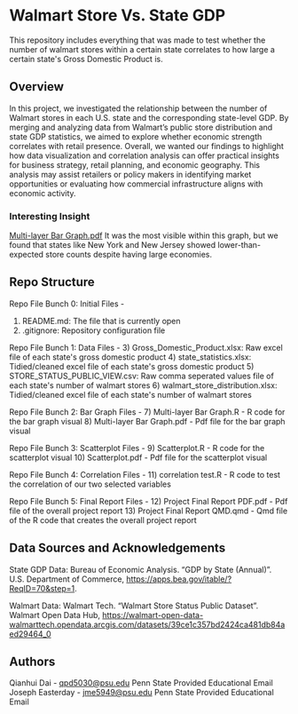 # Walmart Store Vs. State GDP

This repository includes everything that was made to test whether the number of walmart stores within a certain state correlates to how large a certain state's Gross Domestic Product is.

## Overview

In this project, we investigated the relationship between the number of Walmart stores in each U.S. state and the corresponding state-level GDP. By merging and analyzing data from Walmart’s public store distribution and state GDP statistics, we aimed to explore whether economic strength correlates with retail presence. Overall, we wanted our findings to highlight how data visualization and correlation analysis can offer practical insights for business strategy, retail planning, and economic geography. This analysis may assist retailers or policy makers in identifying market opportunities or evaluating how commercial infrastructure aligns with economic activity.

### Interesting Insight

[Multi-layer Bar Graph.pdf](https://github.com/user-attachments/files/20007602/Multi-layer.Bar.Graph.pdf)
It was the most visible within this graph, but we found that states like New York and New Jersey showed lower-than-expected store counts despite having large economies.

## Repo Structure

Repo File Bunch 0: Initial Files - 
1) README.md: The file that is currently open 
2) .gitignore: Repository configuration file 

Repo File Bunch 1: Data Files -
3) Gross_Domestic_Product.xlsx: Raw excel file of each state's gross domestic product 
4) state_statistics.xlsx: Tidied/cleaned excel file of each state's gross domestic product 
5) STORE_STATUS_PUBLIC_VIEW.csv: Raw comma seperated values file of each state's number of walmart stores 
6) walmart_store_distribution.xlsx: Tidied/cleaned excel file of each state's number of walmart stores 

Repo File Bunch 2: Bar Graph Files - 
7) Multi-layer Bar Graph.R - R code for the bar graph visual 
8) Multi-layer Bar Graph.pdf - Pdf file for the bar graph visual 

Repo File Bunch 3: Scatterplot Files - 
9) Scatterplot.R - R code for the scatterplot visual 
10) Scatterplot.pdf - Pdf file for the scatterplot visual 

Repo File Bunch 4: Correlation Files - 
11) correlation test.R - R code to test the correlation of our two selected variables 

Repo File Bunch 5: Final Report Files - 
12) Project Final Report PDF.pdf - Pdf file of the overall project report 
13) Project Final Report QMD.qmd - Qmd file of the R code that creates the overall project report 

## Data Sources and Acknowledgements

State GDP Data:
Bureau of Economic Analysis. “GDP by State (Annual)”. U.S. Department of Commerce, https://apps.bea.gov/itable/?ReqID=70&step=1.

Walmart Data:
Walmart Tech. “Walmart Store Status Public Dataset”. Walmart Open Data Hub, https://walmart-open-data-walmarttech.opendata.arcgis.com/datasets/39ce1c357bd2424ca481db84aed29464_0

## Authors

Qianhui Dai - qpd5030@psu.edu Penn State Provided Educational Email
Joseph Easterday - jme5949@psu.edu Penn State Provided Educational Email
